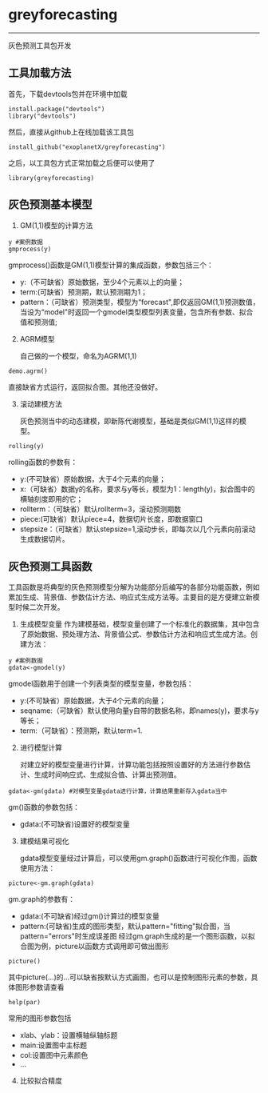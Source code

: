 
# greyforecasting
---
灰色预测工具包开发
## 工具加载方法
首先，下载devtools包并在环境中加载
~~~{r}
install.package("devtools")
library("devtools")
~~~
然后，直接从github上在线加载该工具包
~~~{r}
install_github("exoplanetX/greyforecasting")
~~~
之后，以工具包方式正常加载之后便可以使用了
~~~{r}
library(greyforecasting)
~~~
## 灰色预测基本模型

1. GM(1,1)模型的计算方法
~~~{r}
y #案例数据
gmprocess(y)
~~~
gmprocess()函数是GM(1,1)模型计算的集成函数，参数包括三个：
   - y:（不可缺省）原始数据，至少4个元素以上的向量；
   - term:(可缺省）预测期，默认预测期为1；
   - pattern：（可缺省）预测类型，模型为“forecast",即仅返回GM(1,1)预测数值，当设为“model"时返回一个gmodel类型模型列表变量，包含所有参数、拟合值和预测值;
2. AGRM模型

   自己做的一个模型，命名为AGRM(1,1)
~~~{r}
demo.agrm()
~~~
直接缺省方式运行，返回拟合图。其他还没做好。

3. 滚动建模方法

   灰色预测当中的动态建模，即新陈代谢模型，基础是类似GM(1,1)这样的模型。
~~~{r}
rolling(y)
~~~
rolling函数的参数有：
   - y:(不可缺省）原始数据，大于4个元素的向量；
   - x:（可缺省）数据y的名称，要求与y等长，模型为1：length(y)，拟合图中的横轴刻度即用的它；
   - rollterm：（可缺省）默认rollterm=3，滚动预测期数
   - piece:(可缺省）默认piece=4，数据切片长度，即数据窗口
   - stepsize：（可缺省）默认stepsize=1,滚动步长，即每次以几个元素向前滚动生成数据切片。
## 灰色预测工具函数
工具函数是将典型的灰色预测模型分解为功能部分后编写的各部分功能函数，例如累加生成、背景值、参数估计方法、响应式生成方法等。主要目的是方便建立新模型时候二次开发。
1. 生成模型变量
   作为建模基础，模型变量创建了一个标准化的数据集，其中包含了原始数据、预处理方法、背景值公式、参数估计方法和响应式生成方法。创建方法：
~~~{R}
y #案例数据
gdata<-gmodel(y)
~~~
gmodel函数用于创建一个列表类型的模型变量，参数包括：
   - y:(不可缺省）原始数据，大于4个元素的向量；
   - seqname:（可缺省）默认使用向量y自带的数据名称，即names(y)，要求与y等长；
   - term:（可缺省）：预测期，默认term=1.


2. 进行模型计算

   对建立好的模型变量进行计算，计算功能包括按照设置好的方法进行参数估计、生成时间响应式、生成拟合值、计算出预测值。
~~~{r}
gdata<-gm(gdata) #对模型变量gdata进行计算，计算结果重新存入gdata当中
~~~
   gm()函数的参数包括：
   - gdata:(不可缺省)设置好的模型变量

3. 建模结果可视化

   gdata模型变量经过计算后，可以使用gm.graph()函数进行可视化作图，函数使用方法：
~~~{r}
picture<-gm.graph(gdata)
~~~
   gm.graph的参数有：
   - gdata:(不可缺省)经过gm()计算过的模型变量
   - pattern:(可缺省)生成的图形类型，默认pattern="fitting"拟合图，当pattern="errors"时生成误差图
   经过gm.graph生成的是一个图形函数，以拟合图为例，picture以函数方式调用即可做出图形
~~~{r}
picture()
~~~
   其中picture(...)的...可以缺省按默认方式画图，也可以是控制图形元素的参数，具体图形参数请查看
~~~{r}
help(par)
~~~
常用的图形参数包括


   - xlab、ylab：设置横轴纵轴标题
   - main:设置图中主标题
   - col:设置图中元素颜色
   - ...

4. 比较拟合精度
